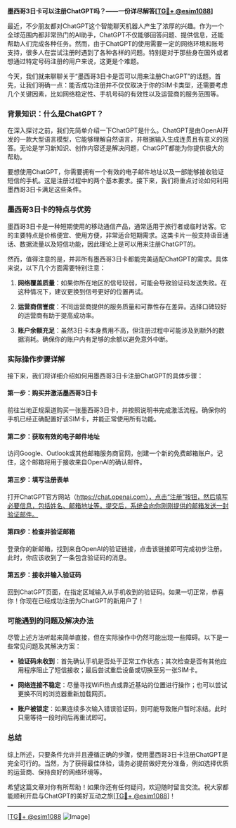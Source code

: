 **墨西哥3日卡可以注册ChatGPT吗？——一份详尽解答[[TG💪+ @esim1088](https://t.me/s/esim1088)]**

最近，不少朋友都对ChatGPT这个智能聊天机器人产生了浓厚的兴趣。作为一个全球范围内都非常热门的AI助手，ChatGPT不仅能够回答问题、提供信息，还能帮助人们完成各种任务。然而，由于ChatGPT的使用需要一定的网络环境和账号支持，很多人在尝试注册时遇到了各种各样的问题。特别是对于那些身在国外或者想通过特定号码注册的用户来说，这更是个难题。

今天，我们就来聊聊关于“墨西哥3日卡是否可以用来注册ChatGPT”的话题。首先，让我们明确一点：能否成功注册并不仅仅取决于你的SIM卡类型，还需要考虑几个关键因素，比如网络稳定性、手机号码的有效性以及运营商的服务范围等。

### 背景知识：什么是ChatGPT？

在深入探讨之前，我们先简单介绍一下ChatGPT是什么。ChatGPT是由OpenAI开发的一款大型语言模型，它能够理解自然语言，并根据输入生成连贯且有意义的回答。无论是学习新知识、创作内容还是解决问题，ChatGPT都能为你提供极大的帮助。

要想使用ChatGPT，你需要拥有一个有效的电子邮件地址以及一部能够接收验证短信的手机。这是注册过程中的两个基本要求。接下来，我们将重点讨论如何利用墨西哥3日卡满足这些条件。

### 墨西哥3日卡的特点与优势

墨西哥3日卡是一种短期使用的移动通信产品，通常适用于旅行者或临时访客。它的主要特点是价格便宜、使用方便，非常适合短期需求。这类卡片一般支持语音通话、数据流量以及短信功能，因此理论上是可以用来注册ChatGPT的。

然而，值得注意的是，并非所有墨西哥3日卡都能完美适配ChatGPT的需求。具体来说，以下几个方面需要特别注意：

1. **网络覆盖质量**：如果你所在地区的信号较弱，可能会导致验证码发送失败。在这种情况下，建议更换到信号更好的位置再试。
   
2. **运营商信誉度**：不同运营商提供的服务质量和可靠性存在差异。选择口碑较好的运营商有助于提高成功率。

3. **账户余额充足**：虽然3日卡本身费用不高，但注册过程中可能涉及到额外的数据消耗。确保你的账户内有足够的余额以避免意外中断。

### 实际操作步骤详解

接下来，我们将详细介绍如何用墨西哥3日卡注册ChatGPT的具体步骤：

#### 第一步：购买并激活墨西哥3日卡
前往当地正规渠道购买一张墨西哥3日卡，并按照说明书完成激活流程。确保你的手机已经正确配置好该SIM卡，并能正常使用所有功能。

#### 第二步：获取有效的电子邮件地址
访问Google、Outlook或其他邮箱服务商官网，创建一个新的免费邮箱账户。记住，这个邮箱将用于接收来自OpenAI的确认邮件。

#### 第三步：填写注册表单
打开ChatGPT官方网站（https://chat.openai.com），点击“注册”按钮，然后填写必要信息，包括姓名、邮箱地址等。提交后，系统会向你刚刚提供的邮箱发送一封验证邮件。

#### 第四步：检查并验证邮箱
登录你的新邮箱，找到来自OpenAI的验证链接，点击该链接即可完成初步注册。此时，你应该收到了一条包含验证码的消息。

#### 第五步：接收并输入验证码
回到ChatGPT页面，在指定区域输入从手机收到的验证码。如果一切正常，恭喜你！你现在已经成功注册为ChatGPT的新用户了！

### 可能遇到的问题及解决办法

尽管上述方法听起来简单直接，但在实际操作中仍然可能出现一些障碍。以下是一些常见问题及其解决方案：

- **验证码未收到**：首先确认手机是否处于正常工作状态；其次检查是否有其他应用程序阻止了短信接收；最后尝试重启设备或切换至另一张SIM卡。

- **网络连接不稳定**：尽量寻找WiFi热点或靠近基站的位置进行操作；也可以尝试更换不同的浏览器重新加载网页。

- **账户被锁定**：如果连续多次输入错误验证码，则可能导致账户暂时冻结。此时只需等待一段时间后再重试即可。

### 总结

综上所述，只要条件允许并且遵循正确的步骤，使用墨西哥3日卡注册ChatGPT是完全可行的。当然，为了获得最佳体验，请务必提前做好充分准备，例如选择优质的运营商、保持良好的网络环境等。

希望这篇文章对你有所帮助！如果你还有任何疑问，欢迎随时留言交流。祝大家都能顺利开启与ChatGPT的美好互动之旅[[TG💪+ @esim1088](https://t.me/s/esim1088)]！

---

[[TG💪+ @esim1088](https://t.me/s/esim1088) ![Image](https://i.postimg.cc/4NQfJmqS/Snipaste-2025-05-13-00-14-12.png)]